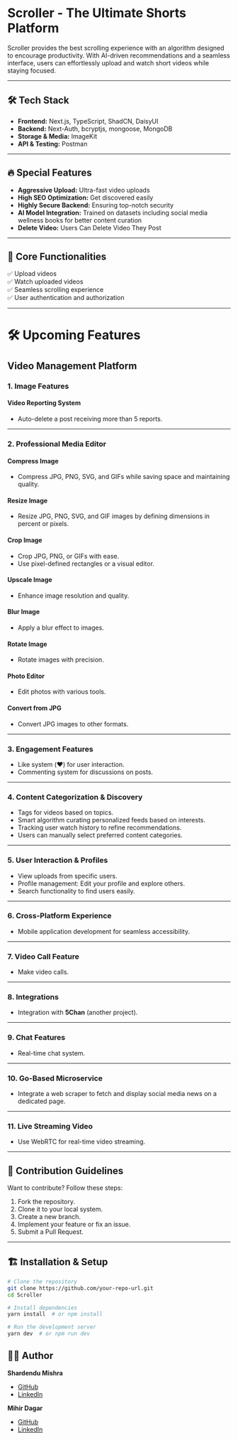 # Scroller - The Ultimate Shorts Platform

Scroller provides the best scrolling experience with an algorithm designed to encourage productivity. With AI-driven recommendations and a seamless interface, users can effortlessly upload and watch short videos while staying focused.

---

## 🛠 Tech Stack
- **Frontend:** Next.js, TypeScript, ShadCN, DaisyUI
- **Backend:** Next-Auth, bcryptjs, mongoose, MongoDB
- **Storage & Media:** ImageKit
- **API & Testing:** Postman

---

## 🔥 Special Features
- **Aggressive Upload:** Ultra-fast video uploads
- **High SEO Optimization:** Get discovered easily
- **Highly Secure Backend:** Ensuring top-notch security
- **AI Model Integration:** Trained on datasets including social media wellness books for better content curation
- **Delete Video:** Users Can Delete Video They Post

---

## 📌 Core Functionalities
✅ Upload videos  
✅ Watch uploaded videos  
✅ Seamless scrolling experience  
✅ User authentication and authorization

---
# 🛠 Upcoming Features  

## Video Management Platform  

### 1. Image Features  

#### Video Reporting System  
- Auto-delete a post receiving more than 5 reports.  

---

### 2. Professional Media Editor  

#### Compress Image  
- Compress JPG, PNG, SVG, and GIFs while saving space and maintaining quality.  

#### Resize Image  
- Resize JPG, PNG, SVG, and GIF images by defining dimensions in percent or pixels.  

#### Crop Image  
- Crop JPG, PNG, or GIFs with ease.  
- Use pixel-defined rectangles or a visual editor.  

#### Upscale Image  
- Enhance image resolution and quality.  

#### Blur Image  
- Apply a blur effect to images.  

#### Rotate Image  
- Rotate images with precision.  

#### Photo Editor  
- Edit photos with various tools.  

#### Convert from JPG  
- Convert JPG images to other formats.  

---

### 3. Engagement Features  
- Like system (❤️) for user interaction.  
- Commenting system for discussions on posts.  

---

### 4. Content Categorization & Discovery  
- Tags for videos based on topics.  
- Smart algorithm curating personalized feeds based on interests.  
- Tracking user watch history to refine recommendations.  
- Users can manually select preferred content categories.  

---

### 5. User Interaction & Profiles  
- View uploads from specific users.  
- Profile management: Edit your profile and explore others.  
- Search functionality to find users easily.  

---

### 6. Cross-Platform Experience  
- Mobile application development for seamless accessibility.  

---

### 7. Video Call Feature  
- Make video calls.  

---

### 8. Integrations  
- Integration with **5Chan** (another project).  

---

### 9. Chat Features  
- Real-time chat system.  

---

### 10. Go-Based Microservice  
- Integrate a web scraper to fetch and display social media news on a dedicated page.  

---

### 11. Live Streaming Video  
- Use WebRTC for real-time video streaming.  

---

## 📜 Contribution Guidelines
Want to contribute? Follow these steps:
1. Fork the repository.
2. Clone it to your local system.
3. Create a new branch.
4. Implement your feature or fix an issue.
5. Submit a Pull Request.

---

## 🏗 Installation & Setup
```bash
# Clone the repository
git clone https://github.com/your-repo-url.git
cd Scroller

# Install dependencies
yarn install  # or npm install

# Run the development server
yarn dev  # or npm run dev
```

## 👨‍💻 Author
**Shardendu Mishra**
- [GitHub](https://github.com/MishraShardendu22)
- [LinkedIn](https://www.linkedin.com/in/shardendumishra22/)

**Mihir Dagar**
- [GitHub](https://github.com/DagarMihir)
- [LinkedIn](https://www.linkedin.com/in/mihir-dagar-3b65b3347/)

